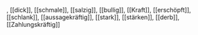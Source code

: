 , [[dick]], [[schmale]], [[salzig]], [[bullig]], [[Kraft]], [[erschöpft]], [[schlank]], [[aussagekräftig]], [[stark]], [[stärken]], [[derb]], [[Zahlungskräftig]]